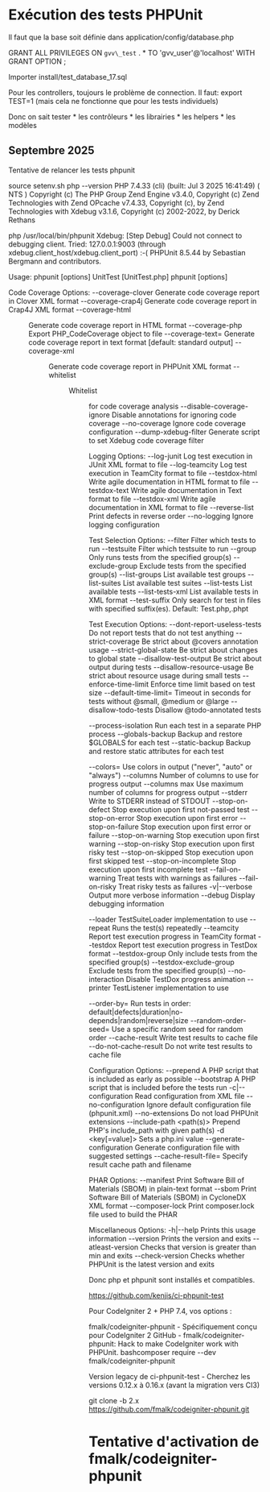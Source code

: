 # Exécution des tests PHPUnit

Il faut que la base soit définie dans application/config/database.php

GRANT ALL PRIVILEGES ON `gvv\_test` . * TO 'gvv_user'@'localhost' WITH GRANT OPTION ;

Importer install/test_database_17.sql

Pour les controllers, toujours le problème de connection. Il faut:
export TEST=1 (mais cela ne fonctionne que pour les tests individuels)

Donc on sait tester
    * les contrôleurs
    * les librairies
    * les helpers
    * les modèles

## Septembre 2025

Tentative de relancer les tests phpunit

source setenv.sh 
php --version
PHP 7.4.33 (cli) (built: Jul  3 2025 16:41:49) ( NTS )
Copyright (c) The PHP Group
Zend Engine v3.4.0, Copyright (c) Zend Technologies
    with Zend OPcache v7.4.33, Copyright (c), by Zend Technologies
    with Xdebug v3.1.6, Copyright (c) 2002-2022, by Derick Rethans

php /usr/local/bin/phpunit
Xdebug: [Step Debug] Could not connect to debugging client. Tried: 127.0.0.1:9003 (through xdebug.client_host/xdebug.client_port) :-(
PHPUnit 8.5.44 by Sebastian Bergmann and contributors.

Usage:
  phpunit [options] UnitTest [UnitTest.php]
  phpunit [options] <directory>

Code Coverage Options:
  --coverage-clover <file>    Generate code coverage report in Clover XML format
  --coverage-crap4j <file>    Generate code coverage report in Crap4J XML format
  --coverage-html <dir>       Generate code coverage report in HTML format
  --coverage-php <file>       Export PHP_CodeCoverage object to file
  --coverage-text=<file>      Generate code coverage report in text format [default: standard output]
  --coverage-xml <dir>        Generate code coverage report in PHPUnit XML format
  --whitelist <dir>           Whitelist <dir> for code coverage analysis
  --disable-coverage-ignore   Disable annotations for ignoring code coverage
  --no-coverage               Ignore code coverage configuration
  --dump-xdebug-filter <file> Generate script to set Xdebug code coverage filter

Logging Options:
  --log-junit <file>          Log test execution in JUnit XML format to file
  --log-teamcity <file>       Log test execution in TeamCity format to file
  --testdox-html <file>       Write agile documentation in HTML format to file
  --testdox-text <file>       Write agile documentation in Text format to file
  --testdox-xml <file>        Write agile documentation in XML format to file
  --reverse-list              Print defects in reverse order
  --no-logging                Ignore logging configuration

Test Selection Options:
  --filter <pattern>          Filter which tests to run
  --testsuite <name>          Filter which testsuite to run
  --group <name>              Only runs tests from the specified group(s)
  --exclude-group <name>      Exclude tests from the specified group(s)
  --list-groups               List available test groups
  --list-suites               List available test suites
  --list-tests                List available tests
  --list-tests-xml <file>     List available tests in XML format
  --test-suffix <suffixes>    Only search for test in files with specified suffix(es). Default: Test.php,.phpt

Test Execution Options:
  --dont-report-useless-tests Do not report tests that do not test anything
  --strict-coverage           Be strict about @covers annotation usage
  --strict-global-state       Be strict about changes to global state
  --disallow-test-output      Be strict about output during tests
  --disallow-resource-usage   Be strict about resource usage during small tests
  --enforce-time-limit        Enforce time limit based on test size
  --default-time-limit=<sec>  Timeout in seconds for tests without @small, @medium or @large
  --disallow-todo-tests       Disallow @todo-annotated tests

  --process-isolation         Run each test in a separate PHP process
  --globals-backup            Backup and restore $GLOBALS for each test
  --static-backup             Backup and restore static attributes for each test

  --colors=<flag>             Use colors in output ("never", "auto" or "always")
  --columns <n>               Number of columns to use for progress output
  --columns max               Use maximum number of columns for progress output
  --stderr                    Write to STDERR instead of STDOUT
  --stop-on-defect            Stop execution upon first not-passed test
  --stop-on-error             Stop execution upon first error
  --stop-on-failure           Stop execution upon first error or failure
  --stop-on-warning           Stop execution upon first warning
  --stop-on-risky             Stop execution upon first risky test
  --stop-on-skipped           Stop execution upon first skipped test
  --stop-on-incomplete        Stop execution upon first incomplete test
  --fail-on-warning           Treat tests with warnings as failures
  --fail-on-risky             Treat risky tests as failures
  -v|--verbose                Output more verbose information
  --debug                     Display debugging information

  --loader <loader>           TestSuiteLoader implementation to use
  --repeat <times>            Runs the test(s) repeatedly
  --teamcity                  Report test execution progress in TeamCity format
  --testdox                   Report test execution progress in TestDox format
  --testdox-group             Only include tests from the specified group(s)
  --testdox-exclude-group     Exclude tests from the specified group(s)
  --no-interaction            Disable TestDox progress animation
  --printer <printer>         TestListener implementation to use

  --order-by=<order>          Run tests in order: default|defects|duration|no-depends|random|reverse|size
  --random-order-seed=<N>     Use a specific random seed <N> for random order
  --cache-result              Write test results to cache file
  --do-not-cache-result       Do not write test results to cache file

Configuration Options:
  --prepend <file>            A PHP script that is included as early as possible
  --bootstrap <file>          A PHP script that is included before the tests run
  -c|--configuration <file>   Read configuration from XML file
  --no-configuration          Ignore default configuration file (phpunit.xml)
  --no-extensions             Do not load PHPUnit extensions
  --include-path <path(s)>    Prepend PHP's include_path with given path(s)
  -d <key[=value]>            Sets a php.ini value
  --generate-configuration    Generate configuration file with suggested settings
  --cache-result-file=<file>  Specify result cache path and filename

PHAR Options:
  --manifest                  Print Software Bill of Materials (SBOM) in plain-text format
  --sbom                      Print Software Bill of Materials (SBOM) in CycloneDX XML format
  --composer-lock             Print composer.lock file used to build the PHAR

Miscellaneous Options:
  -h|--help                   Prints this usage information
  --version                   Prints the version and exits
  --atleast-version <min>     Checks that version is greater than min and exits
  --check-version             Checks whether PHPUnit is the latest version and exits


Donc php et phpunit sont installés et compatibles.

https://github.com/kenjis/ci-phpunit-test

Pour CodeIgniter 2 + PHP 7.4, vos options :

fmalk/codeigniter-phpunit - Spécifiquement conçu pour CodeIgniter 2 GitHub - fmalk/codeigniter-phpunit: Hack to make CodeIgniter work with PHPUnit.
bashcomposer require --dev fmalk/codeigniter-phpunit

Version legacy de ci-phpunit-test - Cherchez les versions 0.12.x à 0.16.x (avant la migration vers CI3)

git clone -b 2.x https://github.com/fmalk/codeigniter-phpunit.git

# Tentative d'activation de fmalk/codeigniter-phpunit

    
